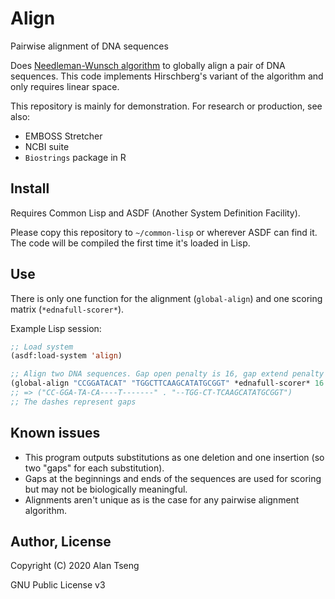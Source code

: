 # Align
Pairwise alignment of DNA sequences

Does [Needleman-Wunsch algorithm](https://en.wikipedia.org/wiki/Needleman%E2%80%93Wunsch_algorithm) to globally align a pair of DNA sequences. This code implements Hirschberg's variant of the algorithm and only requires linear space.

This repository is mainly for demonstration. For research or production, see also:
- EMBOSS Stretcher
- NCBI suite
- `Biostrings` package in R

## Install
Requires Common Lisp and ASDF (Another System Definition Facility).

Please copy this repository to `~/common-lisp` or wherever ASDF can find it. The code will be compiled the first time it's loaded in Lisp.

## Use
There is only one function for the alignment (`global-align`) and one scoring matrix (`*ednafull-scorer*`).

Example Lisp session:

```lisp
;; Load system
(asdf:load-system 'align)

;; Align two DNA sequences. Gap open penalty is 16, gap extend penalty is 4
(global-align "CCGGATACAT" "TGGCTTCAAGCATATGCGGT" *ednafull-scorer* 16 4)
;; => ("CC-GGA-TA-CA----T-------" . "--TGG-CT-TCAAGCATATGCGGT")
;; The dashes represent gaps
```

## Known issues

- This program outputs substitutions as one deletion and one insertion (so two "gaps" for each substitution).
- Gaps at the beginnings and ends of the sequences are used for scoring but may not be biologically meaningful.
- Alignments aren't unique as is the case for any pairwise alignment algorithm.

## Author, License
Copyright (C) 2020 Alan Tseng

GNU Public License v3
